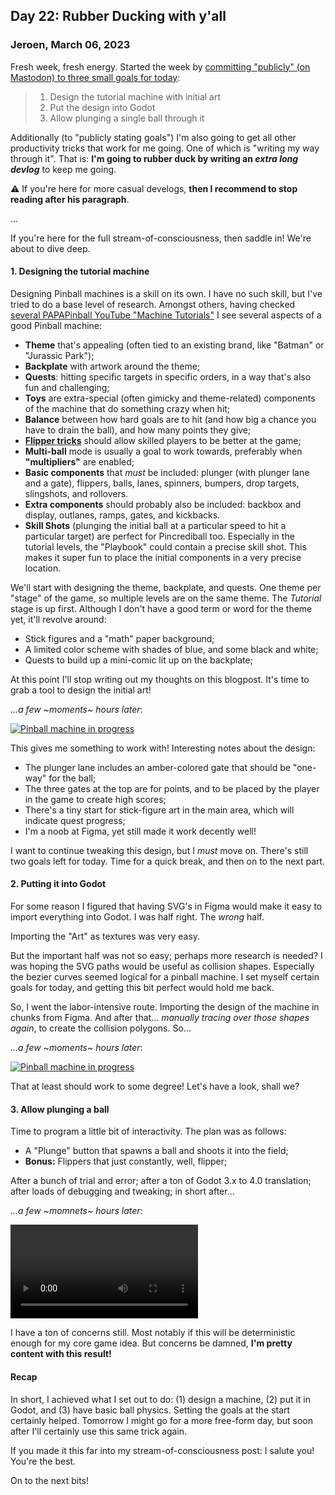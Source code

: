 ## Day 22: Rubber Ducking with y'all

### **Jeroen**, March 06, 2023

Fresh week, fresh energy.
Started the week by [committing "publicly" (on Mastodon) to three small goals for today](https://mastodon.social/@jeroenheijmans/109975463331122581):

> 1. Design the tutorial machine with initial art
> 2. Put the design into Godot
> 3. Allow plunging a single ball through it

Additionally (to "publicly stating goals") I'm also going to get all other productivity tricks that work for me going.
One of which is "writing my way through it".
That is: **I'm going to rubber duck by writing an _extra long devlog_** to keep me going.

⚠ If you're here for more casual develogs, **then I recommend to stop reading after his paragraph**.

...

If you're here for the full stream-of-consciousness, then saddle in! We're about to dive deep.

#### 1. Designing the tutorial machine

Designing Pinball machines is a skill on its own.
I have no such skill, but I've tried to do a base level of research.
Amongst others, having checked [several PAPAPinball YouTube "Machine Tutorials"](https://www.youtube.com/watch?v=XSw7fK6x1mw&list=PL-WQLGFMr97CQpOQDEvRqAiSqcvSuK11h&index=3)
I see several aspects of a good Pinball machine:

- **Theme** that's appealing (often tied to an existing brand, like "Batman" or "Jurassic Park");
- **Backplate** with artwork around the theme;
- **Quests**: hitting specific targets in specific orders, in a way that's also fun and challenging;
- **Toys** are extra-special (often gimicky and theme-related) components of the machine that do something crazy when hit;
- **Balance** between how hard goals are to hit (and how big a chance you have to drain the ball), and how many points they give;
- [**Flipper tricks**](https://www.youtube.com/watch?v=r_7TQ6wRZdw&list=PL-WQLGFMr97DnxeE1Rmi-wAwa-Vm7D-7i) should allow skilled players to be better at the game;
- **Multi-ball** mode is usually a goal to work towards, preferably when **"multipliers"** are enabled;
- **Basic components** that _must_ be included:
  plunger (with plunger lane and a gate),
  flippers,
  balls,
  lanes,
  spinners,
  bumpers,
  drop targets,
  slingshots,
  and rollovers.
- **Extra components** should probably also be included:
  backbox and display,
  outlanes,
  ramps,
  gates,
  and kickbacks.
- **Skill Shots** (plunging the initial ball at a particular speed to hit a particular target) are perfect for Pincrediball too.
  Especially in the tutorial levels, the "Playbook" could contain a precise skill shot.
  This makes it super fun to place the initial components in a very precise location.

We'll start with designing the theme, backplate, and quests.
One theme per "stage" of the game, so multiple levels are on the same theme.
The _Tutorial_ stage is up first.
Although I don't have a good term or word for the theme yet, it'll revolve around:

- Stick figures and a "math" paper background;
- A limited color scheme with shades of blue, and some black and white;
- Quests to build up a mini-comic lit up on the backplate;

At this point I'll stop writing out my thoughts on this blogpost.
It's time to grab a tool to design the initial art!

_...a few ~moments~ hours later_:

[![Pinball machine in progress](/img/pincrediball-prototype-007-figma.png)](/img/pincrediball-prototype-007-figma.png)

This gives me something to work with!
Interesting notes about the design:

- The plunger lane includes an amber-colored gate that should be "one-way" for the ball;
- The three gates at the top are for points, and to be placed by the player in the game to create high scores;
- There's a tiny start for stick-figure art in the main area, which will indicate quest progress;
- I'm a noob at Figma, yet still made it work decently well!

I want to continue tweaking this design, but I _must_ move on.
There's still two goals left for today.
Time for a quick break, and then on to the next part.

#### 2. Putting it into Godot

For some reason I figured that having SVG's in Figma would make it easy to import everything into Godot.
I was half right.
The _wrong_ half.

Importing the "Art" as textures was very easy.

But the important half was not so easy; perhaps more research is needed?
I was hoping the SVG paths would be useful as collision shapes.
Especially the bezier curves seemed logical for a pinball machine.
I set myself certain goals for today, and getting this bit perfect would hold me back.

So, I went the labor-intensive route.
Importing the design of the machine in chunks from Figma.
And after that... _manually tracing over those shapes again_, to create the collision polygons.
So...

_...a few ~moments~ hours later_:

[![Pinball machine in progress](/img/pincrediball-prototype-007-godot.png)](/img/pincrediball-prototype-007-godot.png)

That at least should work to some degree!
Let's have a look, shall we?

#### 3. Allow plunging a ball

Time to program a little bit of interactivity.
The plan was as follows:

- A "Plunge" button that spawns a ball and shoots it into the field;
- **Bonus:** Flippers that just constantly, well, flipper;

After a bunch of trial and error;
after a ton of Godot 3.x to 4.0 translation;
after loads of debugging and tweaking;
in short after...

_...a few ~momnets~ hours later_:

<video controls loop>
  <source src="/img/pincrediball-prototype-007.mp4" type="video/mp4" />
  Video recording of a basic pinball machine and dozens of balls
</video>

I have a ton of concerns still.
Most notably if this will be deterministic enough for my core game idea.
But concerns be damned, **I'm pretty content with this result!**

#### Recap

In short, I achieved what I set out to do:
(1) design a machine, (2) put it in Godot, and (3) have basic ball physics.
Setting the goals at the start certainly helped.
Tomorrow I might go for a more free-form day, but soon after I'll certainly use this same trick again.

If you made it this far into my stream-of-consciousness post:
I salute you!
You're the best.

On to the next bits!
